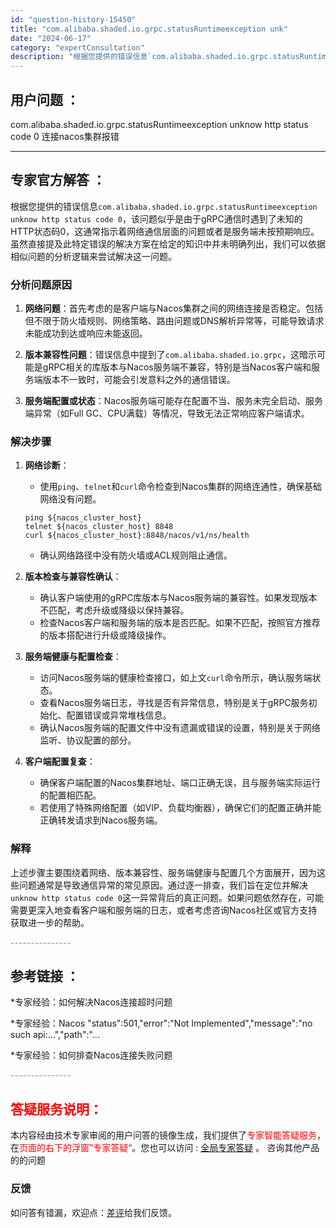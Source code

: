 ```yaml
---
id: "question-history-15450"
title: "com.alibaba.shaded.io.grpc.statusRuntimeexception unk"
date: "2024-06-17"
category: "expertConsultation"
description: "根据您提供的错误信息`com.alibaba.shaded.io.grpc.statusRuntimeexception unknow http status code 0`，该问题似乎是由于gRPC通信时遇到了未知的HTTP状态码0，这通常指示着网络通信层面的问题或者是服务端未按预期响应。虽然直接"
---
```


## 用户问题 ： 
 com.alibaba.shaded.io.grpc.statusRuntimeexception unknow http status code 0 连接nacos集群报错  

---------------
## 专家官方解答 ：

根据您提供的错误信息`com.alibaba.shaded.io.grpc.statusRuntimeexception unknow http status code 0`，该问题似乎是由于gRPC通信时遇到了未知的HTTP状态码0，这通常指示着网络通信层面的问题或者是服务端未按预期响应。虽然直接提及此特定错误的解决方案在给定的知识中并未明确列出，我们可以依据相似问题的分析逻辑来尝试解决这一问题。

### 分析问题原因

1. **网络问题**：首先考虑的是客户端与Nacos集群之间的网络连接是否稳定。包括但不限于防火墙规则、网络策略、路由问题或DNS解析异常等，可能导致请求未能成功到达或响应未能返回。

2. **版本兼容性问题**：错误信息中提到了`com.alibaba.shaded.io.grpc`，这暗示可能是gRPC相关的库版本与Nacos服务端不兼容，特别是当Nacos客户端和服务端版本不一致时，可能会引发意料之外的通信错误。

3. **服务端配置或状态**：Nacos服务端可能存在配置不当、服务未完全启动、服务端异常（如Full GC、CPU满载）等情况，导致无法正常响应客户端请求。

### 解决步骤

1. **网络诊断**：
    - 使用`ping`、`telnet`和`curl`命令检查到Nacos集群的网络连通性，确保基础网络没有问题。
    ```shell
    ping ${nacos_cluster_host}
    telnet ${nacos_cluster_host} 8848
    curl ${nacos_cluster_host}:8848/nacos/v1/ns/health
    ```
    - 确认网络路径中没有防火墙或ACL规则阻止通信。

2. **版本检查与兼容性确认**：
    - 确认客户端使用的gRPC库版本与Nacos服务端的兼容性。如果发现版本不匹配，考虑升级或降级以保持兼容。
    - 检查Nacos客户端和服务端的版本是否匹配。如果不匹配，按照官方推荐的版本搭配进行升级或降级操作。

3. **服务端健康与配置检查**：
    - 访问Nacos服务端的健康检查接口，如上文`curl`命令所示，确认服务端状态。
    - 查看Nacos服务端日志，寻找是否有异常信息，特别是关于gRPC服务初始化、配置错误或异常堆栈信息。
    - 确认Nacos服务端的配置文件中没有遗漏或错误的设置，特别是关于网络监听、协议配置的部分。

4. **客户端配置复查**：
    - 确保客户端配置的Nacos集群地址、端口正确无误，且与服务端实际运行的配置相匹配。
    - 若使用了特殊网络配置（如VIP、负载均衡器），确保它们的配置正确并能正确转发请求到Nacos服务端。

### 解释

上述步骤主要围绕着网络、版本兼容性、服务端健康与配置几个方面展开，因为这些问题通常是导致通信异常的常见原因。通过逐一排查，我们旨在定位并解决`unknow http status code 0`这一异常背后的真正问题。如果问题依然存在，可能需要更深入地查看客户端和服务端的日志，或者考虑咨询Nacos社区或官方支持获取进一步的帮助。


<font color="#949494">---------------</font> 


## 参考链接 ：

*专家经验：如何解决Nacos连接超时问题 
 
 *专家经验：Nacos "status":501,"error":"Not Implemented","message":"no such api:...","path":"... 
 
 *专家经验：如何排查Nacos连接失败问题 


 <font color="#949494">---------------</font> 
 


## <font color="#FF0000">答疑服务说明：</font> 

本内容经由技术专家审阅的用户问答的镜像生成，我们提供了<font color="#FF0000">专家智能答疑服务</font>，在<font color="#FF0000">页面的右下的浮窗”专家答疑“</font>。您也可以访问 : [全局专家答疑](https://answer.opensource.alibaba.com/docs/intro) 。 咨询其他产品的的问题

### 反馈
如问答有错漏，欢迎点：[差评](https://ai.nacos.io/user/feedbackByEnhancerGradePOJOID?enhancerGradePOJOId=15520)给我们反馈。
